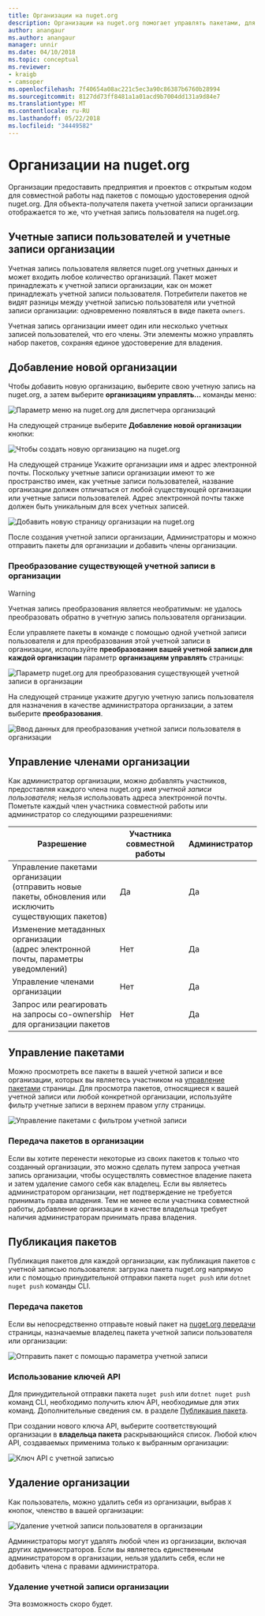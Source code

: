 ```yaml
---
title: Организации на nuget.org
description: Организации на nuget.org помогает управлять пакетами, для публикации по группе или в команде среды организации.
author: anangaur
ms.author: anangaur
manager: unnir
ms.date: 04/10/2018
ms.topic: conceptual
ms.reviewer:
- kraigb
- camsoper
ms.openlocfilehash: 7f40654a08ac221c5ec3a90c86387b6760b28994
ms.sourcegitcommit: 8127dd73ff8481a1a01acd9b7004dd131a9d84e7
ms.translationtype: MT
ms.contentlocale: ru-RU
ms.lasthandoff: 05/22/2018
ms.locfileid: "34449582"
---
```

# <a name="organization-on-nugetorg"></a>Организации на nuget.org

Организации предоставить предприятия и проектов с открытым кодом для совместной работы над пакетов с помощью удостоверения одной nuget.org. Для объекта-получателя пакета учетной записи организации отображается то же, что учетная запись пользователя на nuget.org.

## <a name="user-accounts-vs-organization-accounts"></a>Учетные записи пользователей и учетные записи организации

Учетная запись пользователя является nuget.org учетных данных и может входить любое количество организаций. Пакет может принадлежать к учетной записи организации, как он может принадлежать учетной записи пользователя. Потребители пакетов не видят разницы между учетной записью пользователя или учетной записи организации: одновременно появляться в виде пакета `owners`.

Учетная запись организации имеет один или несколько учетных записей пользователей, что его члены. Эти элементы можно управлять набор пакетов, сохраняя единое удостоверение для владения.

## <a name="adding-a-new-organization"></a>Добавление новой организации

Чтобы добавить новую организацию, выберите свою учетную запись на nuget.org, а затем выберите **организациям управлять...**  команды меню:

![Параметр меню на nuget.org для диспетчера организаций](media/org-manage-option.png)

На следующей странице выберите **Добавление новой организации** кнопки:

![Чтобы создать новую организацию на nuget.org](media/org-add-new-option.png)

На следующей странице Укажите организации имя и адрес электронной почты. Поскольку учетные записи организации имеют то же пространство имен, как учетные записи пользователей, название организации должен отличаться от любой существующей организации или учетные записи пользователей. Адрес электронной почты также должен быть уникальным для всех учетных записей.

![Добавить новую страницу организации на nuget.org](media/org-add-new-page.png)

После создания учетной записи организации, Администраторы и можно отправить пакеты для организации и добавить члены организации.

### <a name="transform-existing-account-to-an-organization"></a>Преобразование существующей учетной записи в организации

> [!Warning]
> Учетная запись преобразования является необратимым: не удалось преобразовать обратно в учетную запись пользователя организации.

Если управляете пакеты в команде с помощью одной учетной записи пользователя и для преобразования этой учетной записи в организации, используйте **преобразования вашей учетной записи для каждой организации** параметр **организациям управлять** страницы:

![Параметр nuget.org для преобразования существующей учетной записи в организации](media/org-transform-option.png)

На следующей странице укажите другую учетную запись пользователя для назначения в качестве администратора организации, а затем выберите **преобразования**.

![Ввод данных для преобразования учетной записи пользователя в организации](media/org-transform-page.png)

## <a name="managing-organization-members"></a>Управление членами организации

Как администратор организации, можно добавлять участников, предоставляя каждого члена nuget.org *имя учетной записи пользователя*; нельзя использовать адреса электронной почты. Пометьте каждый член участника совместной работы или администратор со следующими разрешениями:

| Разрешение | Участника совместной работы | Администратор |
| --- | --- | --- |
| Управление пакетами организации<br/>(отправить новые пакеты, обновления или исключить существующих пакетов) | Да | Да |
| Изменение метаданных организации<br/>(адрес электронной почты, параметры уведомлений) | Нет | Да |
| Управление членами организации | Нет | Да |
| Запрос или реагировать на запросы co-ownership для организации пакетов | Нет | Да |

## <a name="managing-packages"></a>Управление пакетами

Можно просмотреть все пакеты в вашей учетной записи и все организации, которых вы являетесь участником на [управление пакетами](https://www.nuget.org/account/Packages) страницы. Для просмотра пакетов, относящиеся к вашей учетной записи или любой конкретной организации, используйте фильтр учетные записи в верхнем правом углу страницы.

![Управление пакетами с фильтром учетной записи](media/org-manage-packages-option.png)

### <a name="transferring-packages-to-an-organization"></a>Передача пакетов в организации
Если вы хотите перенести некоторые из своих пакетов к только что созданный организации, это можно сделать путем запроса учетная запись организации, чтобы осуществлять совместное владение пакета и затем удаление самого себя как владелец. Если вы являетесь администратором организации, нет подтверждение не требуется принимать права владения. Тем не менее если участника совместной работы, добавление организации в качестве владельца требует наличия администраторам принимать права владения.

## <a name="publishing-packages"></a>Публикация пакетов

Публикация пакетов для каждой организации, как публикация пакетов с учетной записью пользователя: загрузка пакета nuget.org напрямую или с помощью принудительной отправки пакета `nuget push` или `dotnet nuget push` команды CLI.

### <a name="uploading-packages"></a>Передача пакетов

Если вы непосредственно отправьте новый пакет на [nuget.org передачи](https://www.nuget.org/packages/manage/upload) страницы, назначаемые владелец пакета учетной записи пользователя или организации:

![Отправить пакет с помощью параметра учетной записи](media/org-upload-option.png)

### <a name="using-api-keys"></a>Использование ключей API

Для принудительной отправки пакета `nuget push` или `dotnet nuget push` команд CLI, необходимо получить ключ API, необходимые для этих команд. Дополнительные сведения см. в разделе [Публикация пакета](../quickstart/create-and-publish-a-package-using-visual-studio.md#publish-the-package).

При создании нового ключа API, выберите соответствующий организации в **владельца пакета** раскрывающийся список. Любой ключ API, создаваемых применима только к выбранным организации:

![Ключ API с учетной записью](media/org-apikey-option.png)

## <a name="removing-an-organization"></a>Удаление организации

Как пользователь, можно удалить себя из организации, выбрав `X` кнопок, членство в вашей организации:

![Удаление учетной записи пользователя в организации](media/org-remove-self-option.png)

Администраторы могут удалять любой член из организации, включая других администраторов. Если вы являетесь единственным администратором в организации, нельзя удалить себя, если не добавить члена с правами администратора.

### <a name="deleting-an-organization-account"></a>Удаление учетной записи организации

Эта возможность скоро будет.
